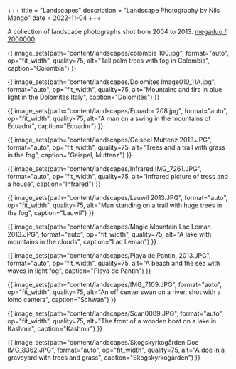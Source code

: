 +++
title = "Landscapes"
description = "Landscape Photography by Nils Mango"
date = 2022-11-04
+++

A collection of landscape photographs shot from 2004 to 2013. [megaduo / 2000000](/megaduo)

{{ image_sets(path="content/landscapes/colombia 100.jpg", format="auto", op="fit_width", quality=75, alt="Tall palm trees with fog in Colombia", caption="Colombia") }}

{{ image_sets(path="content/landscapes/Dolomites Image010_11A.jpg", format="auto", op="fit_width", quality=75, alt="Mountains and firs in blue light in the Dolomites Italy", caption="Dolomites") }}

{{ image_sets(path="content/landscapes/Ecuador 208.jpg", format="auto", op="fit_width", quality=75, alt="A man on a swing in the mountains of Ecuador", caption="Ecuador") }}

{{ image_sets(path="content/landscapes/Geispel Muttenz 2013.JPG", format="auto", op="fit_width", quality=75, alt="Trees and a trail with grass in the fog", caption="Geispel, Muttenz") }}

{{ image_sets(path="content/landscapes/Infrared IMG_7261.JPG", format="auto", op="fit_width", quality=75, alt="Infrared picture of tress and a house", caption="Infrared") }}

{{ image_sets(path="content/landscapes/Lauwil 2013.JPG", format="auto", op="fit_width", quality=75, alt="Man standing on a trail with huge trees in the fog", caption="Lauwil") }}

{{ image_sets(path="content/landscapes/Magic Mountain Lac Leman 2013.JPG", format="auto", op="fit_width", quality=75, alt="A lake with mountains in the clouds", caption="Lac Leman") }}

{{ image_sets(path="content/landscapes/Playa de Pantin, 2013.JPG", format="auto", op="fit_width", quality=75, alt="A beach and the sea with waves in light fog", caption="Playa de Pantin") }}

{{ image_sets(path="content/landscapes/IMG_7109.JPG", format="auto", op="fit_width", quality=75, alt="An off center swan on a river, shot with a lomo camera", caption="Schwan") }}

{{ image_sets(path="content/landscapes/Scan0009.JPG", format="auto", op="fit_width", quality=75, alt="The front of a wooden boat on a lake in Kashmir", caption="Kashmir") }}

{{ image_sets(path="content/landscapes/Skogskyrkogården Doe IMG_8362.JPG", format="auto", op="fit_width", quality=75, alt="A doe in a graveyard with trees and grass", caption="Skogskyrkogården") }}
